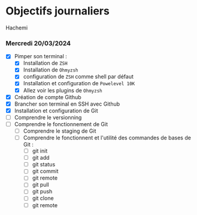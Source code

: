 # Objectifs journaliers

Hachemi

### Mercredi 20/03/2024

- [X] Pimper son terminal : 
    - [X] Installation de `ZSH`
    - [X] Installation de `Ohmyzsh`
    - [X] configuration de `ZSH` comme shell par défaut
    - [X] Installation et configuration de `Powelevel 10K`
    - [X] Allez voir les plugins de `Ohmyzsh`
- [X] Création de compte Github
- [X] Brancher son terminal en SSH avec Github
- [X] Installation et configuration de Git
- [ ] Comprendre le versionning
- [ ] Comprendre le fonctionnement de Git
  - [ ] Comprendre le staging de Git
  - [ ] Comprendre le fonctionnent et l'utilité des commandes de bases de Git :
    - [ ] git init
    - [ ] git add
    - [ ] git status
    - [ ] git commit
    - [ ] git remote
    - [ ] git pull
    - [ ] git push
    - [ ] git clone
    - [ ] git remote

